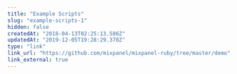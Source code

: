 ```yaml
---
title: "Example Scripts"
slug: "example-scripts-1"
hidden: false
createdAt: "2018-04-13T02:25:13.586Z"
updatedAt: "2019-12-05T19:28:29.378Z"
type: "link"
link_url: "https://github.com/mixpanel/mixpanel-ruby/tree/master/demo"
link_external: true
---
```

